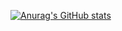 [![Anurag's GitHub stats](https://github-readme-stats.vercel.app/apixCatBearanuraghazra)](https://github.com/anuraghazra/github-readme-stats)
